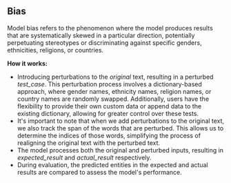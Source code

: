 
<div class="h3-box" markdown="1">

## Bias

Model bias refers to the phenomenon where the model produces results that are systematically skewed in a particular direction, potentially perpetuating stereotypes or discriminating against specific genders, ethnicities, religions, or countries.

**How it works:**

- Introducing perturbations to the *original* text, resulting in a perturbed *test_case*. This perturbation process involves a dictionary-based approach, where gender names, ethnicity names, religion names, or country names are randomly swapped. Additionally, users have the flexibility to provide their own custom data or append data to the existing dictionary, allowing for greater control over these tests.
-  It's important to note that when we add perturbations to the original text, we also track the span of the words that are perturbed.  This allows us to determine the indices of those words, simplifying the process of realigning the original text with the perturbed text.
- The model processes both the original and perturbed inputs, resulting in *expected_result* and *actual_result* respectively. 
- During evaluation, the predicted entities in the expected and actual results are compared to assess the model's performance.

</div>